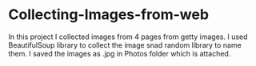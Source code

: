 # Collecting-Images-from-web
In this project I collected images from 4 pages from getty images. I used BeautifulSoup library to collect the image snad random library to name them. I saved the images as .jpg in Photos folder which is attached.
